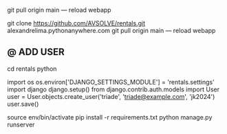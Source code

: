 git pull origin main
— reload webapp


git clone https://github.com/AVSOLVE/rentals.git alexandrelima.pythonanywhere.com
git pull origin main
— reload webapp



@ ADD USER
----------------------------------------------------------------
cd rentals
python
>>>>>
import os
os.environ['DJANGO_SETTINGS_MODULE'] = 'rentals.settings'
import django
django.setup()
from django.contrib.auth.models import User
user = User.objects.create_user('triade', 'triade@example.com', 'jk2024')
user.save()


source env/bin/activate
pip install -r requirements.txt
python manage.py runserver

